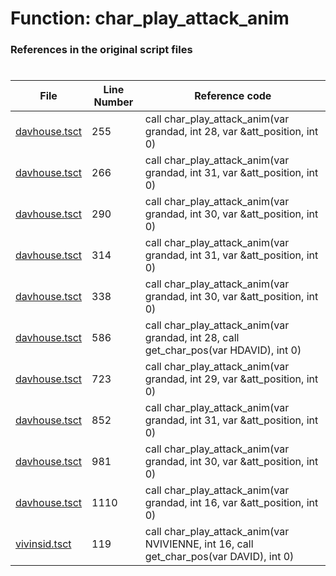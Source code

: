 # Function: char_play_attack_anim
### References in the original script files

#

| File | Line Number | Reference code |
| --- | --- | --- |
| [davhouse.tsct](../../../out/davhouse.tsct#L255) | 255 | call char_play_attack_anim(var grandad, int 28, var &att_position, int 0) |
| [davhouse.tsct](../../../out/davhouse.tsct#L266) | 266 | call char_play_attack_anim(var grandad, int 31, var &att_position, int 0) |
| [davhouse.tsct](../../../out/davhouse.tsct#L290) | 290 | call char_play_attack_anim(var grandad, int 30, var &att_position, int 0) |
| [davhouse.tsct](../../../out/davhouse.tsct#L314) | 314 | call char_play_attack_anim(var grandad, int 31, var &att_position, int 0) |
| [davhouse.tsct](../../../out/davhouse.tsct#L338) | 338 | call char_play_attack_anim(var grandad, int 30, var &att_position, int 0) |
| [davhouse.tsct](../../../out/davhouse.tsct#L586) | 586 | call char_play_attack_anim(var grandad, int 28, call get_char_pos(var HDAVID), int 0) |
| [davhouse.tsct](../../../out/davhouse.tsct#L723) | 723 | call char_play_attack_anim(var grandad, int 29, var &att_position, int 0) |
| [davhouse.tsct](../../../out/davhouse.tsct#L852) | 852 | call char_play_attack_anim(var grandad, int 31, var &att_position, int 0) |
| [davhouse.tsct](../../../out/davhouse.tsct#L981) | 981 | call char_play_attack_anim(var grandad, int 30, var &att_position, int 0) |
| [davhouse.tsct](../../../out/davhouse.tsct#L1110) | 1110 | call char_play_attack_anim(var grandad, int 16, var &att_position, int 0) |
| [vivinsid.tsct](../../../out/vivinsid.tsct#L119) | 119 | call char_play_attack_anim(var NVIVIENNE, int 16, call get_char_pos(var DAVID), int 0) |

